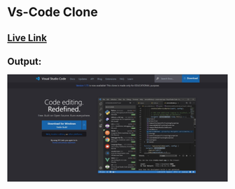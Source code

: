 # Vs-Code Clone

## [Live Link](https://visual-studio-code-clone-rushi.netlify.app/)

## Output:

![](./vscode.jpg)
